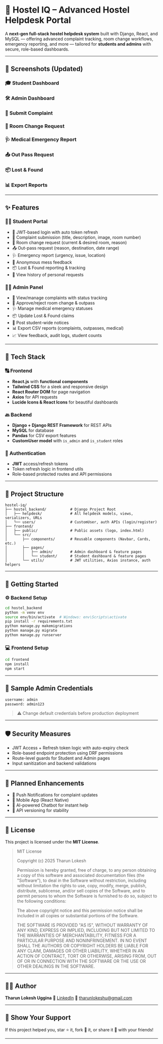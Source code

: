 # 🏨 Hostel IQ – Advanced Hostel Helpdesk Portal

A **next-gen full-stack hostel helpdesk system** built with Django, React, and MySQL — offering advanced complaint tracking, room change workflows, emergency reporting, and more — tailored for **students and admins** with secure, role-based dashboards.

---

## 📸 Screenshots (Updated)

### 🎓 Student Dashboard

### 🛠️ Admin Dashboard

### 📝 Submit Complaint

### 🚪 Room Change Request

### 🩺 Medical Emergency Report

### 📤 Out Pass Request

### 📦 Lost & Found

### 📊 Export Reports

---

## ✨ Features

### 👨‍🎓 Student Portal

* 🔐 JWT-based login with auto token refresh
* 📝 Complaint submission (title, description, image, room number)
* 🚪 Room change request (current & desired room, reason)
* 📤 Out-pass request (reason, destination, date range)
* 🩺 Emergency report (urgency, issue, location)
* 🍛 Anonymous mess feedback
* 📦 Lost & Found reporting & tracking
* 🧾 View history of personal requests

### 🧑‍💼 Admin Panel

* 🧾 View/manage complaints with status tracking
* 🚪 Approve/reject room change & outpass
* 🩺 Manage medical emergency statuses
* 📦 Update Lost & Found claims
* 📢 Post student-wide notices
* 📊 Export CSV reports (complaints, outpasses, medical)
* 📈 View feedback, audit logs, student counts

---

## 🧰 Tech Stack

### 🔠 Frontend

* **React.js** with **functional components**
* **Tailwind CSS** for a sleek and responsive design
* **React Router DOM** for page navigation
* **Axios** for API requests
* **Lucide Icons & React Icons** for beautiful dashboards

### 🔙 Backend

* **Django + Django REST Framework** for REST APIs
* **MySQL** for database
* **Pandas** for CSV export features
* **CustomUser model** with `is_admin` and `is_student` roles

### 🔐 Authentication

* **JWT** access/refresh tokens
* Token refresh logic in frontend utils
* Role-based protected routes and API permissions

---

## 📁 Project Structure

```
hostel-iq/
├── hostel_backend/           # Django Project Root
│   ├── helpdesk/             # All helpdesk models, views, serializers, URLs
│   └── users/                # CustomUser, auth APIs (login/register)
├── frontend/
│   ├── public/               # Public assets (logo, index.html)
│   └── src/
│       ├── components/       # Reusable components (Navbar, Cards, etc.)
│       ├── pages/
│       │   ├── admin/        # Admin dashboard & feature pages
│       │   └── student/      # Student dashboard & feature pages
│       └── utils/            # JWT utilities, Axios instance, auth helpers
```

---

## 🚀 Getting Started

### ⚙️ Backend Setup

```bash
cd hostel_backend
python -m venv env
source env/bin/activate  # Windows: env\Scripts\activate
pip install -r requirements.txt
python manage.py makemigrations
python manage.py migrate
python manage.py runserver
```

### 💻 Frontend Setup

```bash
cd frontend
npm install
npm start
```

---

## 🔐 Sample Admin Credentials

```txt
username: admin
password: admin123
```

> ⚠️ Change default credentials before production deployment

---

## 🛡️ Security Measures

* JWT Access + Refresh token logic with auto-expiry check
* Role-based endpoint protection using DRF permissions
* Route-level guards for Student and Admin pages
* Input sanitization and backend validations

---

## 🔮 Planned Enhancements

* 🔔 Push Notifications for complaint updates
* 📱 Mobile App (React Native)
* 🤖 AI-powered Chatbot for instant help
* 🔁 API versioning for stability

---

## 📃 License

This project is licensed under the **MIT License**.

> MIT License
>
> Copyright (c) 2025 Tharun Lokesh
>
> Permission is hereby granted, free of charge, to any person obtaining a copy
> of this software and associated documentation files (the "Software"), to deal
> in the Software without restriction, including without limitation the rights
> to use, copy, modify, merge, publish, distribute, sublicense, and/or sell
> copies of the Software, and to permit persons to whom the Software is
> furnished to do so, subject to the following conditions:
>
> The above copyright notice and this permission notice shall be included in all
> copies or substantial portions of the Software.
>
> THE SOFTWARE IS PROVIDED "AS IS", WITHOUT WARRANTY OF ANY KIND, EXPRESS OR
> IMPLIED, INCLUDING BUT NOT LIMITED TO THE WARRANTIES OF MERCHANTABILITY,
> FITNESS FOR A PARTICULAR PURPOSE AND NONINFRINGEMENT. IN NO EVENT SHALL THE
> AUTHORS OR COPYRIGHT HOLDERS BE LIABLE FOR ANY CLAIM, DAMAGES OR OTHER
> LIABILITY, WHETHER IN AN ACTION OF CONTRACT, TORT OR OTHERWISE, ARISING FROM,
> OUT OF OR IN CONNECTION WITH THE SOFTWARE OR THE USE OR OTHER DEALINGS IN THE
> SOFTWARE.

---

## 👨‍💻 Author

**Tharun Lokesh Uggina**
🔗 [LinkedIn](https://www.linkedin.com/in/tharun-lokesh-uggina)
📧 [tharunlokeshu@gmail.com](mailto:tharunlokeshu@gmail.com)

---

## 🌟 Show Your Support

If this project helped you, star ⭐ it, fork 🍴 it, or share it 💬 with your friends!

---
